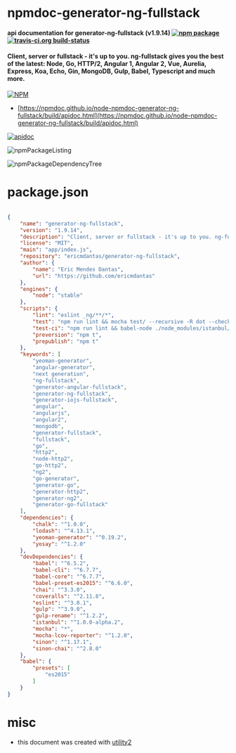 # npmdoc-generator-ng-fullstack

#### api documentation for  generator-ng-fullstack (v1.9.14)  [![npm package](https://img.shields.io/npm/v/npmdoc-generator-ng-fullstack.svg?style=flat-square)](https://www.npmjs.org/package/npmdoc-generator-ng-fullstack) [![travis-ci.org build-status](https://api.travis-ci.org/npmdoc/node-npmdoc-generator-ng-fullstack.svg)](https://travis-ci.org/npmdoc/node-npmdoc-generator-ng-fullstack)

#### Client, server or fullstack - it's up to you. ng-fullstack gives you the best of the latest: Node, Go, HTTP/2, Angular 1, Angular 2, Vue, Aurelia, Express, Koa, Echo, Gin, MongoDB, Gulp, Babel, Typescript and much more.

[![NPM](https://nodei.co/npm/generator-ng-fullstack.png?downloads=true&downloadRank=true&stars=true)](https://www.npmjs.com/package/generator-ng-fullstack)

- [https://npmdoc.github.io/node-npmdoc-generator-ng-fullstack/build/apidoc.html](https://npmdoc.github.io/node-npmdoc-generator-ng-fullstack/build/apidoc.html)

[![apidoc](https://npmdoc.github.io/node-npmdoc-generator-ng-fullstack/build/screenCapture.buildCi.browser.%252Ftmp%252Fbuild%252Fapidoc.html.png)](https://npmdoc.github.io/node-npmdoc-generator-ng-fullstack/build/apidoc.html)

![npmPackageListing](https://npmdoc.github.io/node-npmdoc-generator-ng-fullstack/build/screenCapture.npmPackageListing.svg)

![npmPackageDependencyTree](https://npmdoc.github.io/node-npmdoc-generator-ng-fullstack/build/screenCapture.npmPackageDependencyTree.svg)



# package.json

```json

{
    "name": "generator-ng-fullstack",
    "version": "1.9.14",
    "description": "Client, server or fullstack - it's up to you. ng-fullstack gives you the best of the latest: Node, Go, HTTP/2, Angular 1, Angular 2, Vue, Aurelia, Express, Koa, Echo, Gin, MongoDB, Gulp, Babel, Typescript and much more.",
    "license": "MIT",
    "main": "app/index.js",
    "repository": "ericmdantas/generator-ng-fullstack",
    "author": {
        "name": "Eric Mendes Dantas",
        "url": "https://github.com/ericmdantas"
    },
    "engines": {
        "node": "stable"
    },
    "scripts": {
        "lint": "eslint _ng/**/*",
        "test": "npm run lint && mocha test/ --recursive -R dot --check-leaks --require babel-core/register",
        "test-ci": "npm run lint && babel-node ./node_modules/istanbul/lib/cli cover ./node_modules/.bin/_mocha test/  --report lcovonly -- --recursive -R min --check-leaks --require babel-core/register && cat ./coverage/lcov.info | ./node_modules/coveralls/bin/coveralls.js && rm -rf ./coverage",
        "preversion": "npm t",
        "prepublish": "npm t"
    },
    "keywords": [
        "yeoman-generator",
        "angular-generator",
        "next generation",
        "ng-fullstack",
        "generator-angular-fullstack",
        "generator-ng-fullstack",
        "generator-iojs-fullstack",
        "angular",
        "angularjs",
        "angular2",
        "mongodb",
        "generator-fullstack",
        "fullstack",
        "go",
        "http2",
        "node-http2",
        "go-http2",
        "ng2",
        "go-generator",
        "generator-go",
        "generator-http2",
        "generator-ng2",
        "generator-go-fullstack"
    ],
    "dependencies": {
        "chalk": "^1.0.0",
        "lodash": "^4.13.1",
        "yeoman-generator": "^0.19.2",
        "yosay": "^1.2.0"
    },
    "devDependencies": {
        "babel": "^6.5.2",
        "babel-cli": "^6.7.7",
        "babel-core": "^6.7.7",
        "babel-preset-es2015": "^6.6.0",
        "chai": "^3.3.0",
        "coveralls": "^2.11.8",
        "eslint": "^3.0.1",
        "gulp": "^3.9.0",
        "gulp-rename": "^1.2.2",
        "istanbul": "^1.0.0-alpha.2",
        "mocha": "*",
        "mocha-lcov-reporter": "^1.2.0",
        "sinon": "^1.17.1",
        "sinon-chai": "^2.8.0"
    },
    "babel": {
        "presets": [
            "es2015"
        ]
    }
}
```



# misc
- this document was created with [utility2](https://github.com/kaizhu256/node-utility2)
